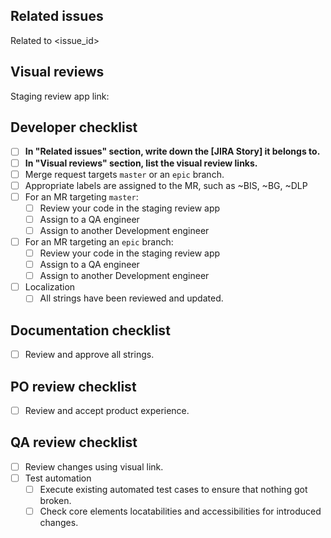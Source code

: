 ## Related issues

Related to <issue_id>

## Visual reviews

Staging review app link:

## Developer checklist

- [ ] **In "Related issues" section, write down the [JIRA Story] it belongs to.**
- [ ] **In "Visual reviews" section, list the visual review links.**
- [ ] Merge request targets `master` or an `epic` branch.
- [ ] Appropriate labels are assigned to the MR, such as ~BIS, ~BG, ~DLP
- [ ] For an MR targeting `master`:
  - [ ] Review your code in the staging review app
  - [ ] Assign to a QA engineer
  - [ ] Assign to another Development engineer
- [ ] For an MR targeting an `epic` branch:
  - [ ] Review your code in the staging review app
  - [ ] Assign to a QA engineer
  - [ ] Assign to another Development engineer
- [ ] Localization
  - [ ] All strings have been reviewed and updated.

## Documentation checklist

- [ ] Review and approve all strings.

## PO review checklist

- [ ] Review and accept product experience.

## QA review checklist

- [ ] Review changes using visual link.
- [ ] Test automation
  - [ ] Execute existing automated test cases to ensure that nothing got broken.
  - [ ] Check core elements locatabilities and accessibilities for introduced changes.
